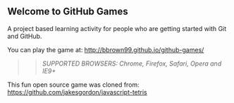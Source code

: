 ## Welcome to GitHub Games

A project based learning activity for people who are getting started with Git and GitHub.

You can play the game at: http://bbrown99.github.io/github-games/

>> _*SUPPORTED BROWSERS*: Chrome, Firefox, Safari, Opera and IE9+_

This fun open source game was cloned from: https://github.com/jakesgordon/javascript-tetris
